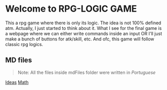 # Welcome to RPG-LOGIC GAME

This a rpg game where there is only its logic. The idea is not 100% defined atm. Actually, I just started to think about it. What I see for the final game is a webpage where we can either write commands inside an input OR I'll just make a bunch of buttons for atk/skill, etc.
And ofc, this game will follow classic rpg logics.

## MD files

> Note: All the files inside mdFiles folder were written in *Portuguese*

[Ideas](/mdFiles/ideas.md)
[Math](/mdFiles/calculos.md)